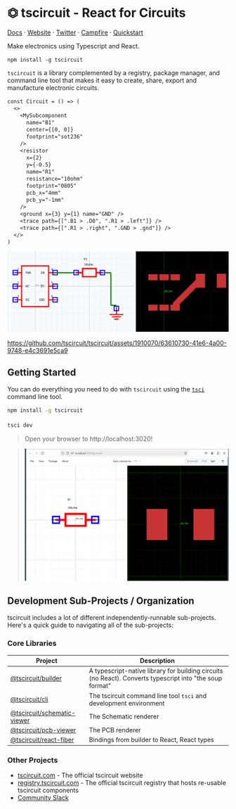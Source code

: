 # ⏣ tscircuit - React for Circuits

[Docs](https://docs.tscircuit.com) &middot; [Website](https://tscircuit.com) &middot; [Twitter](https://twitter.com) &middot; [Campfire](https://tscircuit.com/community/join-redirect) &middot; [Quickstart](https://docs.tscircuit.com/quickstart)

Make electronics using Typescript and React.

```
npm install -g tscircuit
```

`tscircuit` is a library complemented by a registry, package manager, and command line tool that makes it easy to create, share, export and manufacture electronic circuits.

```tsx
const Circuit = () => (
  <>
    <MySubcomponent
      name="B1"
      center={[0, 0]}
      footprint="sot236"
    />
    <resistor
      x={2}
      y={-0.5}
      name="R1"
      resistance="10ohm"
      footprint="0805"
      pcb_x="4mm"
      pcb_y="-1mm"
    />
    <ground x={3} y={1} name="GND" />
    <trace path={[".B1 > .D0", ".R1 > .left"]} />
    <trace path={[".R1 > .right", ".GND > .gnd"]} />
  </>
)
```

![Example Circuit Rendering](./docs/example_render.png)


https://github.com/tscircuit/tscircuit/assets/1910070/63610730-41e6-4a00-9748-e4c3691e5ca9


## Getting Started

You can do everything you need to do with `tscircuit` using the [`tsci`](https://github.com/tscircuit/cli) command line tool.

```bash
npm install -g tscircuit

tsci dev
```

> Open your browser to http://localhost:3020!

> ![tsci Server Preview](./docs/example_preview.png)

## Development Sub-Projects / Organization

tscircuit includes a lot of different independently-runnable sub-projects. Here's
a quick guide to navigating all of the sub-projects:

### Core Libraries

| Project                                                                      | Description                                                                                              |
| ---------------------------------------------------------------------------- | -------------------------------------------------------------------------------------------------------- |
| [@tscircuit/builder](https://github.com/tscircuit/builder)                   | A typescript-native library for building circuits (no React). Converts typescript into "the soup format" |
| [@tscircuit/cli](https://github.com/tscircuit/cli)                           | The tscircuit command line tool `tsci` and development environment                                       |
| [@tscircuit/schematic-viewer](https://github.com/tscircuit/schematic-viewer) | The Schematic renderer                                                                                   |
| [@tscircuit/pcb-viewer](https://github.com/tscircuit/pcb-viewer)             | The PCB renderer                                                                                         |
| [@tscircuit/react-fiber](https://github.com/tscircuit/react-fiber)           | Bindings from builder to React, React types                                                              |

### Other Projects

- [tscircuit.com](https://tscircuit.com) - The official tscircuit website
- [registry.tscircuit.com](https://registry.tscircuit.com) - The official tscircuit registry that hosts re-usable tscircuit components
- [Community Slack](https://tscircuit.com/slack)
